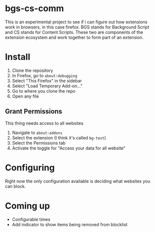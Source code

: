 # bgs-cs-comm

This is an experimental project to see if i can figure out how extensions work in browsers, in this case firefox. BGS stands for Background Script and CS stands for Content Scripts. These two are components of the extension ecosystem and work together to form part of an extension.

# Install

1. Clone the repository
2. In Firefox, go to `about:debugging`
3. Select "This Firefox" in the sidebar
4. Select "Load Temporary Add-on..."
5. Go to where you clone the repo
6. Open any file

 ## Grant Permissions

This thing needs access to all websites

 1. Navigate to `about:addons`
 2. Select the extension (I think it's called `bg-test`)
 3. Select the Permissions tab
 4. Activate the toggle for "Access your data for all website"

# Configuring

Right now the only configuration available is deciding what websites you can block.


# Coming up

- Configurable times
- Add indicator to show items being removed from blocklist
